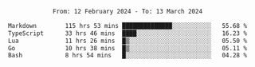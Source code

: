 <div align="center">
<p style="text-align: center;">
<!--START_SECTION:waka-->

```txt
From: 12 February 2024 - To: 13 March 2024

Markdown        115 hrs 53 mins ██████████████░░░░░░░░░░░   55.68 %
TypeScript      33 hrs 46 mins  ████░░░░░░░░░░░░░░░░░░░░░   16.23 %
Lua             11 hrs 26 mins  █▒░░░░░░░░░░░░░░░░░░░░░░░   05.50 %
Go              10 hrs 38 mins  █▒░░░░░░░░░░░░░░░░░░░░░░░   05.11 %
Bash            8 hrs 54 mins   █░░░░░░░░░░░░░░░░░░░░░░░░   04.28 %
```

<!--END_SECTION:waka-->
</p>
</div>
